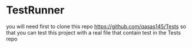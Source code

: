 # TestRunner
you will need first to clone this repo https://github.com/qasas145/Tests so that you can test this project with a real file that contain test in the Tests repo 

